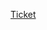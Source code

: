 [Ticket](https://vanguard.amd.com/project/feedback/view.html?cap=00de81e7400a4f968b2b7c7ed88e35b8&f={662A7A4D-8782-46AA-BB66-31734E56D968}&uf={CE488D22-D73F-4D30-9617-4605B91A1202}&a=v&t=0&updatefollow=1)